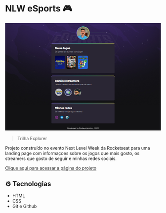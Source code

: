# NLW eSports 🎮

![preview](./preview.png)

>Trilha Explorer

Projeto construído no evento Next Level Week da Rocketseat para uma landing page com informaçoes sobre os jogos que mais gosto, os streamers que gosto de seguir e minhas redes sociais.

[Clique aqui para acessar a página do projeto](https://gustavoaamorim.github.io/NLW-esports-explorer/)

## ⚙ Tecnologias

- HTML
- CSS
- Git e Github